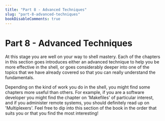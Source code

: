 ```yaml
---
title: "Part 8 - Advanced Techniques"
slug: "part-8-advanced-techniques"
bookDisableComments: true
---
```


# Part 8 - Advanced Techniques

At this stage you are well on your way to shell mastery. Each of the chapters in this section goes introduces either an advanced technique to help you be more effective in the shell, or goes considerably deeper into one of the topics that we have already covered so that you can really understand the fundamentals.

Depending on the kind of work you do in the shell, you might find some chapters more useful than others. For example, if you are a software developer you might find the chapter on 'Makefiles' of particular interest, and if you administer remote systems, you should definitely read up on 'Multiplexers'. Feel free to dip into this section of the book in the order that suits you or that you find the most interesting!
